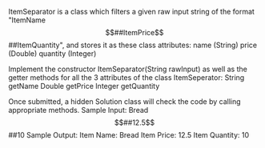 ItemSeparator is a class which filters a given raw input string of the format "ItemName$$##ItemPrice$$##ItemQuantity", 
and stores it as these class attributes:
  name (String)
  price (Double)
  quantity (Integer)

Implement the constructor ItemSeparator(String rawInput) as well as the getter methods for all the 3 attributes of the class ItemSeperator:
  String getName
  Double getPrice
  Integer getQuantity

Once submitted, a hidden Solution class will check the code by calling appropriate methods.
  Sample Input:
    Bread$$##12.5$$##10
  Sample Output:
    Item Name: Bread
    Item Price: 12.5
    Item Quantity: 10

